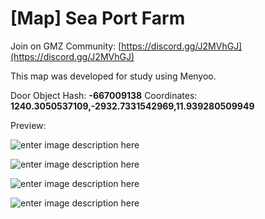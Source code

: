 # [Map] Sea Port Farm


Join on GMZ Community: [https://discord.gg/J2MVhGJ](https://discord.gg/J2MVhGJ)


This map was developed for study using Menyoo.

Door Object Hash: **-667009138**
Coordinates: **1240.3050537109,-2932.7331542969,11.939280509949**

Preview:

![enter image description here](https://i.imgur.com/rlSbYfB.png)

![enter image description here](https://i.imgur.com/DsDjYQP.png)

![enter image description here](https://i.imgur.com/K4PXDHN.png)


![enter image description here](https://i.imgur.com/cRAaG8E.png)

